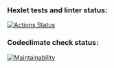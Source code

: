 ### Hexlet tests and linter status:
[![Actions Status](https://github.com/mahmudjon95/php-project-45/workflows/hexlet-check/badge.svg)](https://github.com/mahmudjon95/php-project-45/actions)
### Codeclimate check status:
[![Maintainability](https://api.codeclimate.com/v1/badges/9911fc3354c9ef811953/maintainability)](https://codeclimate.com/github/mahmudjon95/php-project-45/maintainability)